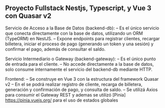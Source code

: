 ## Proyecto Fullstack Nestjs, Typescript, y Vue 3 con Quasar v2 

Servicio de Acceso a la Base de Datos (backend-db):
– Es el único servicio que conecta directamente con la base de datos, utilizando un ORM (TypeORM) en NestJS.
– Expone endpoints para registrar clientes, recargar billetera, iniciar el proceso de pago (generando un token y una sesión) y confirmar el pago, además de consultar el saldo.

Servicio Intermediario o Gateway (backend-gateway):
– Es el único punto de entrada para el cliente.
– No accede directamente a la base de datos, solo consume internamente el servicio del backend-db mediante HTTP.

Frontend:
– Se construye en Vue 3 con la estructura del framework Quasar v2 
– En el se podrá realizar registro de cliente, recarga de billetera, generación y confirmación de pago, y consulta de saldo.
– Se utilizá Axios para consumir el Gateway REST y ademas se utilizó [Pinia] https://pinia.vuejs.org/ para el uso de estados globales
